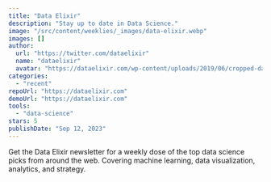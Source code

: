 ```yaml
---
title: "Data Elixir"
description: "Stay up to date in Data Science."
image: "/src/content/weeklies/_images/data-elixir.webp"
images: []
author:
  url: "https://twitter.com/dataelixir"
  name: "dataelixir"
  avatar: "https://dataelixir.com/wp-content/uploads/2019/06/cropped-dataelixir-logo.png"
categories:
  - "recent"
repoUrl: "https://dataelixir.com"
demoUrl: "https://dataelixir.com"
tools:
  - "data-science"
stars: 5
publishDate: "Sep 12, 2023"
---
```


<p>
  Get the Data Elixir newsletter for a weekly dose of the top data science picks from around the web. 
  Covering machine learning, data visualization, analytics, and strategy.
</p>
